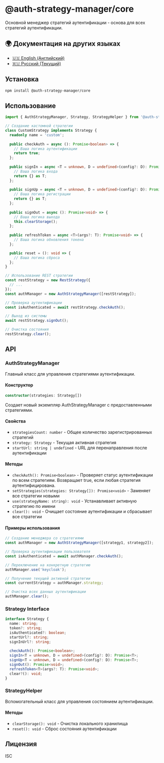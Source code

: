 # @auth-strategy-manager/core

Основной менеджер стратегий аутентификации - основа для всех стратегий аутентификации.

## 🌍 Документация на других языках

- [🇺🇸 English (Английский)](README.md)
- [🇷🇺 Русский (Текущий)](README_RU.md)

## Установка

```bash
npm install @auth-strategy-manager/core
```

## Использование

```typescript
import { AuthStrategyManager, Strategy, StrategyHelper } from '@auth-strategy-manager/core';

// Создание кастомной стратегии
class CustomStrategy implements Strategy {
  readonly name = 'custom';
  
  public checkAuth = async (): Promise<boolean> => {
    // Ваша логика аутентификации
    return true;
  };
  
  public signIn = async <T = unknown, D = undefined>(config?: D): Promise<T> => {
    // Ваша логика входа
    return {} as T;
  };
  
  public signUp = async <T = unknown, D = undefined>(config?: D): Promise<T> => {
    // Ваша логика регистрации
    return {} as T;
  };
  
  public signOut = async (): Promise<void> => {
    // Ваша логика выхода
    this.clearStorage();
  };
  
  public refreshToken = async <T>(args?: T): Promise<void> => {
    // Ваша логика обновления токена
  };

  public reset = (): void => {
    // Ваша логика сброса
  };
}

// Использование REST стратегии
const restStrategy = new RestStrategy({
  // ...
});
const authManager = new AuthStrategyManager([restStrategy]);

// Проверка аутентификации
const isAuthenticated = await restStrategy.checkAuth();

// Выход из системы
await restStrategy.signOut();

// Очистка состояния
restStrategy.clear();
```

## API

### AuthStrategyManager

Главный класс для управления стратегиями аутентификации.

#### Конструктор

```typescript
constructor(strategies: Strategy[])
```

Создает новый экземпляр AuthStrategyManager с предоставленными стратегиями.

#### Свойства

- `strategiesCount: number` - Общее количество зарегистрированных стратегий
- `strategy: Strategy` - Текущая активная стратегия
- `startUrl: string | undefined` - URL для перенаправления после аутентификации

#### Методы

- `checkAuth(): Promise<boolean>` - Проверяет статус аутентификации по всем стратегиям. Возвращает true, если любая стратегия аутентифицирована.
- `setStrategies(strategies: Strategy[]): Promise<void>` - Заменяет все стратегии новыми
- `use(strategyName: string): void` - Устанавливает активную стратегию по имени
- `clear(): void` - Очищает состояние аутентификации и сбрасывает все стратегии

#### Примеры использования

```typescript
// Создание менеджера со стратегиями
const authManager = new AuthStrategyManager([strategy1, strategy2]);

// Проверка аутентификации пользователя
const isAuthenticated = await authManager.checkAuth();

// Переключение на конкретную стратегию
authManager.use('keycloak');

// Получение текущей активной стратегии
const currentStrategy = authManager.strategy;

// Очистка всех данных аутентификации
authManager.clear();
```

### Strategy Interface

```typescript
interface Strategy {
  name: string;
  token?: string;
  isAuthenticated?: boolean;
  startUrl?: string;
  signInUrl?: string;
  
  checkAuth(): Promise<boolean>;
  signIn<T = unknown, D = undefined>(config?: D): Promise<T>;
  signUp<T = unknown, D = undefined>(config?: D): Promise<T>;
  signOut(): Promise<void>;
  refreshToken<T>(args?: T): Promise<void>;
  clear?(): void;
}
```

### StrategyHelper

Вспомогательный класс для управления состоянием аутентификации.

#### Методы

- `clearStorage(): void` - Очистка локального хранилища
- `reset(): void` - Сброс состояния аутентификации

## Лицензия

ISC 
